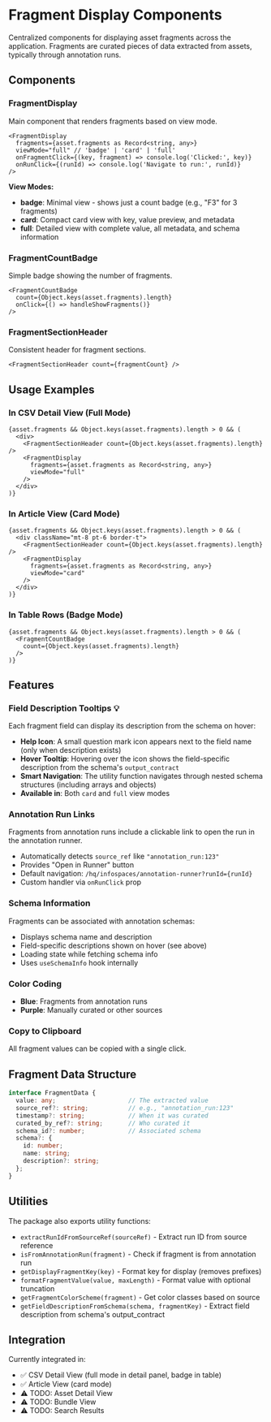 # Fragment Display Components

Centralized components for displaying asset fragments across the application. Fragments are curated pieces of data extracted from assets, typically through annotation runs.

## Components

### FragmentDisplay
Main component that renders fragments based on view mode.

```tsx
<FragmentDisplay 
  fragments={asset.fragments as Record<string, any>}
  viewMode="full" // 'badge' | 'card' | 'full'
  onFragmentClick={(key, fragment) => console.log('Clicked:', key)}
  onRunClick={(runId) => console.log('Navigate to run:', runId)}
/>
```

**View Modes:**
- **badge**: Minimal view - shows just a count badge (e.g., "F3" for 3 fragments)
- **card**: Compact card view with key, value preview, and metadata
- **full**: Detailed view with complete value, all metadata, and schema information

### FragmentCountBadge
Simple badge showing the number of fragments.

```tsx
<FragmentCountBadge 
  count={Object.keys(asset.fragments).length}
  onClick={() => handleShowFragments()}
/>
```

### FragmentSectionHeader
Consistent header for fragment sections.

```tsx
<FragmentSectionHeader count={fragmentCount} />
```

## Usage Examples

### In CSV Detail View (Full Mode)
```tsx
{asset.fragments && Object.keys(asset.fragments).length > 0 && (
  <div>
    <FragmentSectionHeader count={Object.keys(asset.fragments).length} />
    <FragmentDisplay 
      fragments={asset.fragments as Record<string, any>}
      viewMode="full"
    />
  </div>
)}
```

### In Article View (Card Mode)
```tsx
{asset.fragments && Object.keys(asset.fragments).length > 0 && (
  <div className="mt-8 pt-6 border-t">
    <FragmentSectionHeader count={Object.keys(asset.fragments).length} />
    <FragmentDisplay 
      fragments={asset.fragments as Record<string, any>}
      viewMode="card"
    />
  </div>
)}
```

### In Table Rows (Badge Mode)
```tsx
{asset.fragments && Object.keys(asset.fragments).length > 0 && (
  <FragmentCountBadge 
    count={Object.keys(asset.fragments).length}
  />
)}
```

## Features

### Field Description Tooltips 💡
Each fragment field can display its description from the schema on hover:

- **Help Icon**: A small question mark icon appears next to the field name (only when description exists)
- **Hover Tooltip**: Hovering over the icon shows the field-specific description from the schema's `output_contract`
- **Smart Navigation**: The utility function navigates through nested schema structures (including arrays and objects)
- **Available in**: Both `card` and `full` view modes

### Annotation Run Links
Fragments from annotation runs include a clickable link to open the run in the annotation runner.

- Automatically detects `source_ref` like `"annotation_run:123"`
- Provides "Open in Runner" button
- Default navigation: `/hq/infospaces/annotation-runner?runId={runId}`
- Custom handler via `onRunClick` prop

### Schema Information
Fragments can be associated with annotation schemas:
- Displays schema name and description
- Field-specific descriptions shown on hover (see above)
- Loading state while fetching schema info
- Uses `useSchemaInfo` hook internally

### Color Coding
- **Blue**: Fragments from annotation runs
- **Purple**: Manually curated or other sources

### Copy to Clipboard
All fragment values can be copied with a single click.

## Fragment Data Structure

```typescript
interface FragmentData {
  value: any;                    // The extracted value
  source_ref?: string;           // e.g., "annotation_run:123"
  timestamp?: string;            // When it was curated
  curated_by_ref?: string;       // Who curated it
  schema_id?: number;            // Associated schema
  schema?: {
    id: number;
    name: string;
    description?: string;
  };
}
```

## Utilities

The package also exports utility functions:

- `extractRunIdFromSourceRef(sourceRef)` - Extract run ID from source reference
- `isFromAnnotationRun(fragment)` - Check if fragment is from annotation run
- `getDisplayFragmentKey(key)` - Format key for display (removes prefixes)
- `formatFragmentValue(value, maxLength)` - Format value with optional truncation
- `getFragmentColorScheme(fragment)` - Get color classes based on source
- `getFieldDescriptionFromSchema(schema, fragmentKey)` - Extract field description from schema's output_contract

## Integration

Currently integrated in:
- ✅ CSV Detail View (full mode in detail panel, badge in table)
- ✅ Article View (card mode)
- ⚠️ TODO: Asset Detail View
- ⚠️ TODO: Bundle View
- ⚠️ TODO: Search Results
